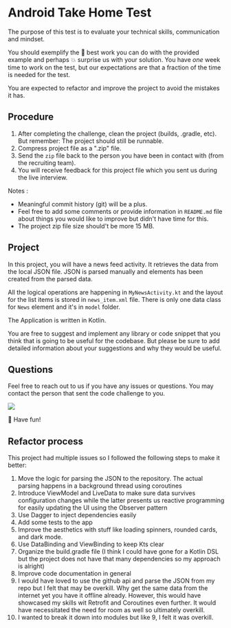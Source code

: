 # Android Take Home Test

The purpose of this test is to evaluate your technical skills, communication and mindset.

You should exemplify the :muscle: best work you can do with the provided example and perhaps :boom: surprise us with your solution. You have *one* week time to work on the test, but our expectations are that a fraction of the time is needed for the test.

You are expected to refactor and improve the project to avoid the mistakes it has.

## Procedure

1. After completing the challenge, clean the project (builds, .gradle, etc). But remember: The project should still be runnable.
2. Compress project file as a ".zip" file.
3. Send the `zip` file back to the person you have been in contact with (from the recruiting team).
4. You will receive feedback for this project file which you sent us during the live interview.

Notes :
   - Meaningful commit history (git) will be a plus.
   - Feel free to add some comments or provide information in `README.md` file about things you would like to improve but didn't have time for this.
   - The project zip file size should't be more 15 MB.

## Project

In this project, you will have a news feed activity. It retrieves the data from the local JSON file.
JSON is parsed manually and elements has been created from the parsed data. 

All the logical operations are happening in `MyNewsActivity.kt` and the layout for the list items is 
stored in `news_item.xml` file. There is only one data class for `News` element and it's in `model` folder.

The Application is written in Kotlin.

You are free to suggest and implement any library or code snippet that you think that is going to be useful 
for the codebase. But please be sure to add detailed information about your suggestions and why they would be useful. 

## Questions

Feel free to reach out to us if you have any issues or questions. You may contact the person that sent the 
code challenge to you.

![](https://media.giphy.com/media/uADx98ByhpOwcE7KhW/giphy.gif)

:rocket: Have fun!

## Refactor process
This project had multiple issues so I followed the following steps to make it better:
1. Move the logic for parsing the JSON to the repository. The actual parsing happens in a background
 thread using coroutines
2. Introduce ViewModel and LiveData to make sure data survives configuration changes while the latter
presents us reactive programming for easily updating the UI using the Observer pattern
3. Use Dagger to inject dependencies easily
4. Add some tests to the app
5. Improve the aesthetics with stuff like loading spinners, rounded cards, and dark mode.
6. Use DataBinding and ViewBinding to keep Kts clear
7. Organize the build.gradle file (I think I could have gone for a Kotlin DSL but the project does not
have that many dependencies so my approach is alright)
8. Improve code documentation in general
9. I would have loved to use the github api and parse the JSON from my repo but I felt that may be
overkill. Why get the same data from the internet yet you have it offline already. However, this would
have showcased my skills wit Retrofit and Coroutines even further. It would have necessitated the need
for room as well so ultimately overkill.
10. I wanted to break it down into modules but like 9, I felt it was overkill.
